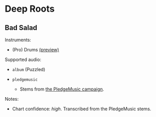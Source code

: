 # Deep Roots

## Bad Salad

Instruments:

  * (Pro) Drums [(preview)](http://pages.cs.wisc.edu/~tolly/customs/?title=deep-roots&artist=bad-salad)

Supported audio:

  * `album` (Puzzled)

  * `pledgemusic`

    * Stems from [the PledgeMusic campaign](http://www.pledgemusic.com/projects/badsalad2013).

Notes:

  * Chart confidence: *high*. Transcribed from the PledgeMusic stems.

